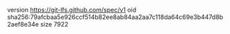 version https://git-lfs.github.com/spec/v1
oid sha256:79afcbaa5e926ccf514b82ee8ab84aa2aa7c118da64c69e3b447d8b2aef8e34e
size 7922
